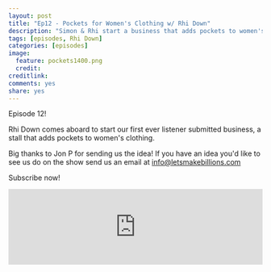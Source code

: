 ```yaml
---
layout: post
title: "Ep12 - Pockets for Women's Clothing w/ Rhi Down"
description: "Simon & Rhi start a business that adds pockets to women's clothing"
tags: [episodes, Rhi Down]
categories: [episodes]
image:
  feature: pockets1400.png
  credit: 
creditlink:
comments: yes
share: yes
---
```


Episode 12!

Rhi Down comes aboard to start our first ever listener submitted business, a stall that adds pockets to women's clothing.

Big thanks to Jon P for sending us the idea! If you have an idea you'd like to see us do on the show send us an email at info@letsmakebillions.com

Subscribe now!


<iframe src="https://www.omnycontent.com/w/player/?orgId=f74cc2ac-5cea-4914-99d8-a67c008ca26e&programId=df7f3c35-9d13-4dc2-baa6-a67c008d8993&clipId=36851360-78a7-4bd5-930f-a6990077c59b" width="100%" height="150px" frameborder="0"></iframe>